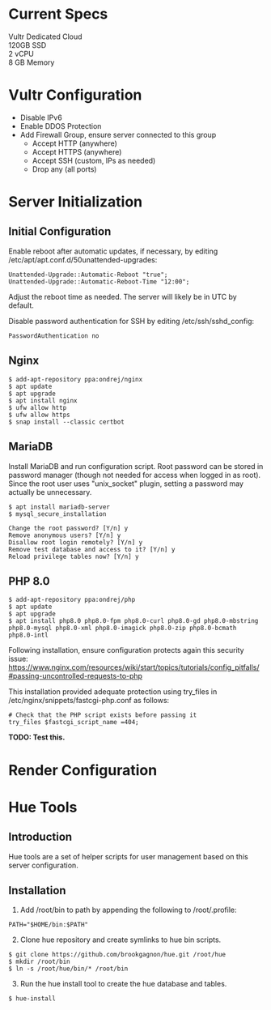 # Current Specs

Vultr Dedicated Cloud\
120GB SSD\
2 vCPU\
8 GB Memory

# Vultr Configuration

* Disable IPv6
* Enable DDOS Protection
* Add Firewall Group, ensure server connected to this group
  * Accept HTTP (anywhere)
  * Accept HTTPS (anywhere)
  * Accept SSH (custom, IPs as needed)
  * Drop any (all ports) 

# Server Initialization

## Initial Configuration

Enable reboot after automatic updates, if necessary, by editing /etc/apt/apt.conf.d/50unattended-upgrades:

```
Unattended-Upgrade::Automatic-Reboot "true";
Unattended-Upgrade::Automatic-Reboot-Time "12:00";
```

Adjust the reboot time as needed. The server will likely be in UTC by default.

Disable password authentication for SSH by editing /etc/ssh/sshd_config:

```
PasswordAuthentication no
```

## Nginx

```
$ add-apt-repository ppa:ondrej/nginx
$ apt update
$ apt upgrade
$ apt install nginx
$ ufw allow http
$ ufw allow https
$ snap install --classic certbot
```

## MariaDB

Install MariaDB and run configuration script. Root password can be stored in password manager (though not needed for access when logged in as root). Since the root user uses "unix_socket" plugin, setting a password may actually be unnecessary.

```
$ apt install mariadb-server
$ mysql_secure_installation

Change the root password? [Y/n] y
Remove anonymous users? [Y/n] y
Disallow root login remotely? [Y/n] y
Remove test database and access to it? [Y/n] y
Reload privilege tables now? [Y/n] y
```

## PHP 8.0

```
$ add-apt-repository ppa:ondrej/php
$ apt update
$ apt upgrade
$ apt install php8.0 php8.0-fpm php8.0-curl php8.0-gd php8.0-mbstring php8.0-mysql php8.0-xml php8.0-imagick php8.0-zip php8.0-bcmath php8.0-intl
```

Following installation, ensure configuration protects again this security issue:
https://www.nginx.com/resources/wiki/start/topics/tutorials/config_pitfalls/#passing-uncontrolled-requests-to-php

This installation provided adequate protection using try_files in /etc/nginx/snippets/fastcgi-php.conf as follows:

```
# Check that the PHP script exists before passing it
try_files $fastcgi_script_name =404;
```

**TODO: Test this.**

# Render Configuration


# Hue Tools

## Introduction

Hue tools are a set of helper scripts for user management based on this server configuration.

## Installation

1. Add /root/bin to path by appending the following to /root/.profile:

```
PATH="$HOME/bin:$PATH"
```

2. Clone hue repository and create symlinks to hue bin scripts.

```
$ git clone https://github.com/brookgagnon/hue.git /root/hue
$ mkdir /root/bin
$ ln -s /root/hue/bin/* /root/bin
```

3. Run the hue install tool to create the hue database and tables.

```
$ hue-install
```